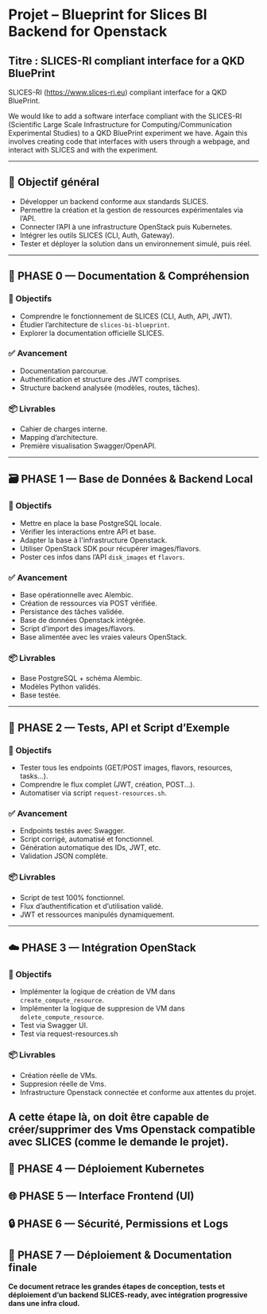 # Projet – Blueprint for Slices BI Backend for Openstack

## Titre : **SLICES-RI compliant interface for a QKD BluePrint**

SLICES-RI (https://www.slices-ri.eu) compliant interface for a QKD BluePrint.

We would like to add a software interface compliant with the SLICES-RI (Scientific Large Scale Infrastructure for Computing/Communication Experimental Studies) to a QKD BluePrint experiment we have.  Again this involves creating code that interfaces with users through a webpage, and interact with SLICES and with the experiment.

---

## 🎯 Objectif général

- Développer un backend conforme aux standards SLICES.
- Permettre la création et la gestion de ressources expérimentales via l’API.
- Connecter l’API à une infrastructure OpenStack puis Kubernetes.
- Intégrer les outils SLICES (CLI, Auth, Gateway).
- Tester et déployer la solution dans un environnement simulé, puis réel.

---

## 📘 PHASE 0 — Documentation & Compréhension

### 🎯 Objectifs
- Comprendre le fonctionnement de SLICES (CLI, Auth, API, JWT).
- Étudier l’architecture de `slices-bi-blueprint`.
- Explorer la documentation officielle SLICES.

### ✅ Avancement
- Documentation parcourue.
- Authentification et structure des JWT comprises.
- Structure backend analysée (modèles, routes, tâches).

### 📦 Livrables
- Cahier de charges interne.
- Mapping d’architecture.
- Première visualisation Swagger/OpenAPI.

---

## 🗃️ PHASE 1 — Base de Données & Backend Local

### 🎯 Objectifs
- Mettre en place la base PostgreSQL locale.
- Vérifier les interactions entre API et base.
- Adapter la base à l'infrastructure Openstack.
- Utiliser OpenStack SDK pour récupérer images/flavors.
- Poster ces infos dans l’API `disk_images` et `flavors`.

### ✅ Avancement
- Base opérationnelle avec Alembic.
- Création de ressources via POST vérifiée.
- Persistance des tâches validée.
- Base de données Openstack intégrée.
- Script d’import des images/flavors.
- Base alimentée avec les vraies valeurs OpenStack.

### 📦 Livrables
- Base PostgreSQL + schéma Alembic.
- Modèles Python validés.
- Base testée.

---

## 🧪 PHASE 2 — Tests, API et Script d’Exemple

### 🎯 Objectifs
- Tester tous les endpoints (GET/POST images, flavors, resources, tasks...).
- Comprendre le flux complet (JWT, création, POST...).
- Automatiser via script `request-resources.sh`.

### ✅ Avancement
- Endpoints testés avec Swagger.
- Script corrigé, automatisé et fonctionnel.
- Génération automatique des IDs, JWT, etc.
- Validation JSON complète.

### 📦 Livrables
- Script de test 100% fonctionnel.
- Flux d’authentification et d’utilisation validé.
- JWT et ressources manipulés dynamiquement.

---

## ☁️ PHASE 3 — Intégration OpenStack

### 🎯 Objectifs
- Implémenter la logique de création de VM dans `create_compute_resource`.
- Implémenter la logique de suppresion de VM dans `delete_compute_resource`.
- Test via Swagger UI.
- Test via request-resources.sh

### 📦 Livrables
- Création réelle de VMs.
- Suppresion réelle de Vms.
- Infrastructure Openstack connectée et conforme aux attentes du projet.

A cette étape là, on doit être capable de créer/supprimer des Vms Openstack compatible avec SLICES (comme le demande le projet).
---

## 🐳 PHASE 4 — Déploiement Kubernetes

## 🌐 PHASE 5 — Interface Frontend (UI)

## 🔒 PHASE 6 — Sécurité, Permissions et Logs

## 🚀 PHASE 7 — Déploiement & Documentation finale

**Ce document retrace les grandes étapes de conception, tests et déploiement d’un backend SLICES-ready, avec intégration progressive dans une infra cloud.**
